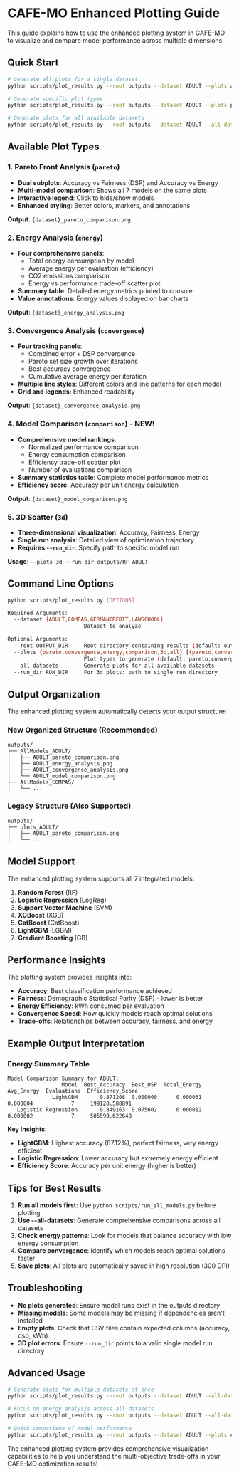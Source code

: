 # CAFE-MO Enhanced Plotting Guide

This guide explains how to use the enhanced plotting system in CAFE-MO to visualize and compare model performance across multiple dimensions.

## Quick Start

```bash
# Generate all plots for a single dataset
python scripts/plot_results.py --root outputs --dataset ADULT --plots all

# Generate specific plot types
python scripts/plot_results.py --root outputs --dataset ADULT --plots pareto energy comparison

# Generate plots for all available datasets
python scripts/plot_results.py --root outputs --dataset ADULT --all-datasets --plots comparison
```

## Available Plot Types

### 1. Pareto Front Analysis (`pareto`)
- **Dual subplots**: Accuracy vs Fairness (DSP) and Accuracy vs Energy
- **Multi-model comparison**: Shows all 7 models on the same plots
- **Interactive legend**: Click to hide/show models
- **Enhanced styling**: Better colors, markers, and annotations

**Output**: `{dataset}_pareto_comparison.png`

### 2. Energy Analysis (`energy`)
- **Four comprehensive panels**:
  - Total energy consumption by model
  - Average energy per evaluation (efficiency)
  - CO2 emissions comparison
  - Energy vs performance trade-off scatter plot
- **Summary table**: Detailed energy metrics printed to console
- **Value annotations**: Energy values displayed on bar charts

**Output**: `{dataset}_energy_analysis.png`

### 3. Convergence Analysis (`convergence`)
- **Four tracking panels**:
  - Combined error + DSP convergence
  - Pareto set size growth over iterations
  - Best accuracy convergence
  - Cumulative average energy per iteration
- **Multiple line styles**: Different colors and line patterns for each model
- **Grid and legends**: Enhanced readability

**Output**: `{dataset}_convergence_analysis.png`

### 4. Model Comparison (`comparison`) - **NEW!**
- **Comprehensive model rankings**:
  - Normalized performance comparison
  - Energy consumption comparison
  - Efficiency trade-off scatter plot
  - Number of evaluations comparison
- **Summary statistics table**: Complete model performance metrics
- **Efficiency score**: Accuracy per unit energy calculation

**Output**: `{dataset}_model_comparison.png`

### 5. 3D Scatter (`3d`)
- **Three-dimensional visualization**: Accuracy, Fairness, Energy
- **Single run analysis**: Detailed view of optimization trajectory
- **Requires `--run_dir`**: Specify path to specific model run

**Usage**: `--plots 3d --run_dir outputs/RF_ADULT`

## Command Line Options

```bash
python scripts/plot_results.py [OPTIONS]

Required Arguments:
  --dataset {ADULT,COMPAS,GERMANCREDIT,LAWSCHOOL}
                        Dataset to analyze

Optional Arguments:
  --root OUTPUT_DIR     Root directory containing results (default: outputs)
  --plots {pareto,convergence,energy,comparison,3d,all} [{pareto,convergence,energy,comparison,3d,all} ...]
                        Plot types to generate (default: pareto,convergence,energy,comparison)
  --all-datasets        Generate plots for all available datasets
  --run_dir RUN_DIR     For 3d plots: path to single run directory
```

## Output Organization

The enhanced plotting system automatically detects your output structure:

### New Organized Structure (Recommended)
```
outputs/
├── AllModels_ADULT/
│   ├── ADULT_pareto_comparison.png
│   ├── ADULT_energy_analysis.png
│   ├── ADULT_convergence_analysis.png
│   └── ADULT_model_comparison.png
├── AllModels_COMPAS/
│   └── ...
```

### Legacy Structure (Also Supported)
```
outputs/
├── plots_ADULT/
│   ├── ADULT_pareto_comparison.png
│   └── ...
```

## Model Support

The enhanced plotting system supports all 7 integrated models:

1. **Random Forest** (RF)
2. **Logistic Regression** (LogReg)
3. **Support Vector Machine** (SVM)
4. **XGBoost** (XGB)
5. **CatBoost** (CatBoost)
6. **LightGBM** (LGBM)
7. **Gradient Boosting** (GB)

## Performance Insights

The plotting system provides insights into:

- **Accuracy**: Best classification performance achieved
- **Fairness**: Demographic Statistical Parity (DSP) - lower is better
- **Energy Efficiency**: kWh consumed per evaluation
- **Convergence Speed**: How quickly models reach optimal solutions
- **Trade-offs**: Relationships between accuracy, fairness, and energy

## Example Output Interpretation

### Energy Summary Table
```
Model Comparison Summary for ADULT:
                 Model  Best_Accuracy  Best_DSP  Total_Energy  Avg_Energy  Evaluations  Efficiency_Score
              LightGBM       0.871208  0.000000      0.000031    0.000004            7     199128.588891
   Logistic Regression       0.849163  0.075602      0.000012    0.000002            7     505599.622648
```

**Key Insights**:
- **LightGBM**: Highest accuracy (87.12%), perfect fairness, very energy efficient
- **Logistic Regression**: Lower accuracy but extremely energy efficient
- **Efficiency Score**: Accuracy per unit energy (higher is better)

## Tips for Best Results

1. **Run all models first**: Use `python scripts/run_all_models.py` before plotting
2. **Use --all-datasets**: Generate comprehensive comparisons across all datasets
3. **Check energy patterns**: Look for models that balance accuracy with low energy consumption
4. **Compare convergence**: Identify which models reach optimal solutions faster
5. **Save plots**: All plots are automatically saved in high resolution (300 DPI)

## Troubleshooting

- **No plots generated**: Ensure model runs exist in the outputs directory
- **Missing models**: Some models may be missing if dependencies aren't installed
- **Empty plots**: Check that CSV files contain expected columns (accuracy, dsp, kWh)
- **3D plot errors**: Ensure `--run_dir` points to a valid single model run directory

## Advanced Usage

```bash
# Generate plots for multiple datasets at once
python scripts/plot_results.py --root outputs --dataset ADULT --all-datasets --plots all

# Focus on energy analysis across all datasets
python scripts/plot_results.py --root outputs --dataset ADULT --all-datasets --plots energy

# Quick comparison of model performance
python scripts/plot_results.py --root outputs --dataset ADULT --plots comparison
```

The enhanced plotting system provides comprehensive visualization capabilities to help you understand the multi-objective trade-offs in your CAFE-MO optimization results!